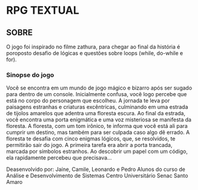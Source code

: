 # RPG TEXTUAL
## SOBRE
O jogo foi inspirado no filme zathura, para chegar ao final da história é poroposto desafio de lógicas e questões sobre loops (while, do-while e for).
### Sinopse do jogo
Você se encontra em um mundo de jogo mágico e bizarro após ser sugado para dentro de um console. Inicialmente confusa, você logo percebe que está no corpo do personagem que escolheu. A jornada te leva por paisagens estranhas e criaturas excêntricas, culminando em uma estrada de tijolos amarelos que adentra uma floresta escura.
Ao final da estrada, você encontra uma porta enigmática e uma voz misteriosa se manifesta da floresta. A floresta, com um tom irônico, te informa que você está ali para cumprir um destino, mas também para ser culpada caso algo dê errado. A floresta te desafia com cinco enigmas lógicos, que, se resolvidos, te permitirão sair do jogo.
A primeira tarefa era abrir a porta trancada, marcada por símbolos estranhos. Ao descobrir um papel com um código, ela rapidamente percebeu que precisava...




Deasenvolvido por: Jaíne, Camile, Leonardo e Pedro
Alunos do curso de Análise e Desenvolvimento de Sistemas
Centro Universitário Senac Santo Amaro
